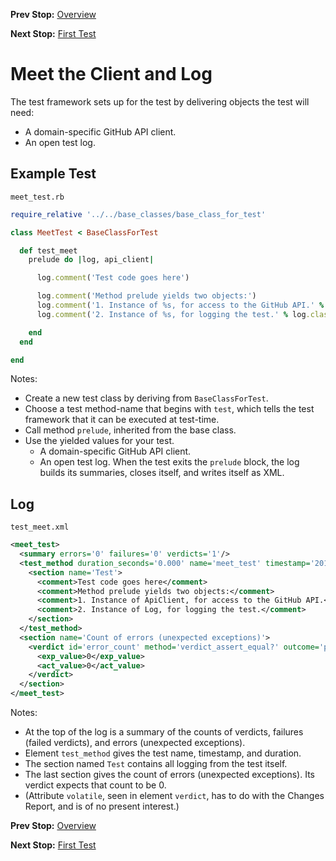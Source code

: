 <!--- GENERATED FILE, DO NOT EDIT --->
**Prev Stop:** [Overview](./Overview.md#overview)

**Next Stop:** [First Test](./First.md#first-test)


# Meet the Client and Log

The test framework sets up for the test by delivering objects the test will need:

- A domain-specific GitHub API client.
- An open test log.

## Example Test

<code>meet_test.rb</code>
```ruby
require_relative '../../base_classes/base_class_for_test'

class MeetTest < BaseClassForTest

  def test_meet
    prelude do |log, api_client|

      log.comment('Test code goes here')

      log.comment('Method prelude yields two objects:')
      log.comment('1. Instance of %s, for access to the GitHub API.' % api_client.class.name)
      log.comment('2. Instance of %s, for logging the test.' % log.class.name)

    end
  end

end
```

Notes:

- Create a new test class by deriving from `BaseClassForTest`.
- Choose a test method-name that begins with `test`, which tells the test framework that it can be executed at test-time.
- Call method `prelude`, inherited from the base class.
- Use the yielded values for your test.
  - A domain-specific GitHub API client.
  - An open test log.  When the test exits the `prelude` block, the log builds its summaries, closes itself, and writes itself as XML.

## Log

<code>test_meet.xml</code>
```xml
<meet_test>
  <summary errors='0' failures='0' verdicts='1'/>
  <test_method duration_seconds='0.000' name='meet_test' timestamp='2017-12-09-Sat-15.16.17.523'>
    <section name='Test'>
      <comment>Test code goes here</comment>
      <comment>Method prelude yields two objects:</comment>
      <comment>1. Instance of ApiClient, for access to the GitHub API.</comment>
      <comment>2. Instance of Log, for logging the test.</comment>
    </section>
  </test_method>
  <section name='Count of errors (unexpected exceptions)'>
    <verdict id='error_count' method='verdict_assert_equal?' outcome='passed' volatile='true'>
      <exp_value>0</exp_value>
      <act_value>0</act_value>
    </verdict>
  </section>
</meet_test>
```

Notes:

- At the top of the log is a summary of the counts of verdicts, failures (failed verdicts), and errors (unexpected exceptions).
- Element `test_method` gives the test name, timestamp, and duration.
- The section named `Test` contains all logging from the test itself.
- The last section gives the count of errors (unexpected exceptions).  Its verdict expects that count to be 0.
- (Attribute `volatile`, seen in element `verdict`, has to do with the Changes Report, and is of no present interest.)

**Prev Stop:** [Overview](./Overview.md#overview)

**Next Stop:** [First Test](./First.md#first-test)

